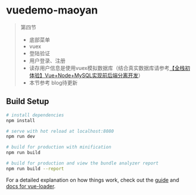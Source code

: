 # vuedemo-maoyan

> 第四节
>
> - 底部菜单
> - vuex
> - 登陆验证
> - 用户登录、注册
> - 读存用户信息是使用vuex模拟数据库（结合真实数据库请参考[【全栈初体验】Vue+Node+MySQL实现前后端分离开发](https://blog.csdn.net/AiHuanhuan110/article/details/90674744)）
> - 本节参考 blog待更新

## Build Setup

``` bash
# install dependencies
npm install

# serve with hot reload at localhost:8080
npm run dev

# build for production with minification
npm run build

# build for production and view the bundle analyzer report
npm run build --report
```

For a detailed explanation on how things work, check out the [guide](http://vuejs-templates.github.io/webpack/) and [docs for vue-loader](http://vuejs.github.io/vue-loader).
